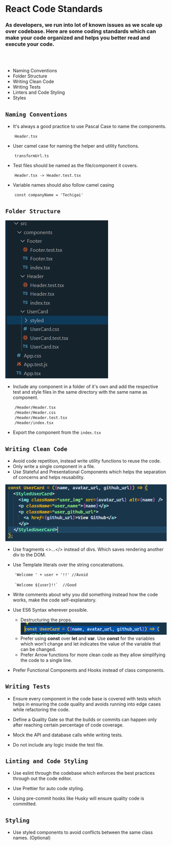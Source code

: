 # React Code Standards

### As developers, we run into lot of known issues as we scale up over codebase. Here are some coding standards which can make your code organized and helps you better read and execute your code.

<br >
<br >

- Naming Conventions
- Folder Structure
- Writing Clean Code
- Writing Tests
- Linters and Code Styling
- Styles

## `Naming Conventions`

- It's always a good practice to use Pascal Case to name the components.

```
    Header.tsx
```

- User camel case for naming the helper and utility functions.

```
    transformUrl.ts
```

- Test files should be named as the file/component it covers.

```
    Header.tsx -> Header.test.tsx
```

- Variable names should also follow camel casing

```
    const companyName = 'Techigai'
```

## `Folder Structure`

<img src="./images/folder_structure_1.PNG">

- Include any component in a folder of it's own and add the respective test and style files in the same directory with the same name as component.

```
    /Header/Header.tsx
    /Header/Header.css
    /Header/Header.test.tsx
    /Header/index.tsx
```

- Export the component from the `index.tsx`

## `Writing Clean Code`

- Avoid code repetition, instead write utility functions to reuse the code.
- Only write a single component in a file.
- Use Stateful and Presentational Components which helps the separation of concerns and helps reusability.

<img src="./images/presentation_component.PNG">

- Use fragments <>…</> instead of divs. Which saves rendering another div to the DOM.

- Use Template literals over the string concatenations.

```
    'Welcome ' + user + '!!' //Avoid

    `Welcome ${user}!!`  //Good
```

- Write comments about why you did something instead how the code works, make the code self-explanatory.

- Use ES6 Syntax wherever possible.

  - Destructuring the props. <img src='./images/user_card_component.PNG' />
  - Prefer using **const** over **let** and **var**. Use **const** for the variables which won’t change and let indicates the value of the variable that can be changed.
  - Prefer Arrow functions for more clean code as they allow simplifying the code to a single line.

- Prefer Functional Components and Hooks instead of class components.

## `Writing Tests`

- Ensure every component in the code base is covered with tests which helps in ensuring the code quality and avoids running into edge cases while refactoring the code.

- Define a Quality Gate so that the builds or commits can happen only after reaching certain percentage of code coverage.

- Mock the API and database calls while writing tests.

- Do not include any logic inside the test file.

## `Linting and Code Styling`

- Use eslint through the codebase which enforces the best practices through out the code editor.

- Use Prettier for auto code styling.

- Using pre-commit hooks like Husky will ensure quality code is committed.

## `Styling`

- Use styled components to avoid conflicts between the same class names. (Optional)
